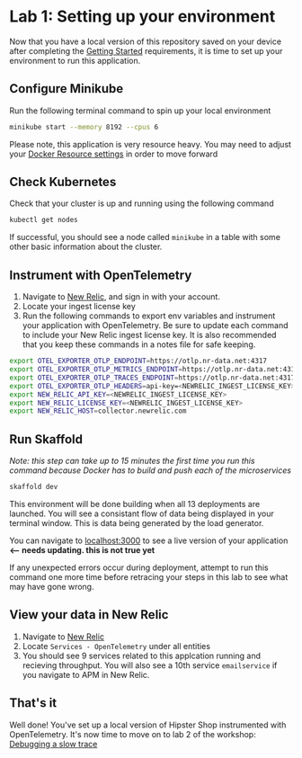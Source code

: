 # Lab 1: Setting up your environment

Now that you have a local version of this repository saved on your device after completing the [Getting Started](https://github.com/Bijesse/otel-workshop) requirements, it is time to set up your environment to run this application.

## Configure Minikube
Run the following terminal command to spin up your local environment 

```bash
minikube start --memory 8192 --cpus 6
```  
Please note, this application is very resource heavy. You may need to adjust your [Docker Resource settings](https://docs.docker.com/desktop/mac/) in order to move forward

## Check Kubernetes
Check that your cluster is up and running using the following command
```bash
kubectl get nodes
```

If successful, you should see a node called `minikube` in a table with some other basic information about the cluster.

## Instrument with OpenTelemetry
1. Navigate to [New Relic](https://one.newrelic.com), and sign in with your account.
2. Locate your ingest license key
3. Run the following commands to export env variables and instrument your application with OpenTelemetry. Be sure to update each command to include your New Relic ingest license key. It is also recommended that you keep these commands in a notes file for safe keeping.

```bash
export OTEL_EXPORTER_OTLP_ENDPOINT=https://otlp.nr-data.net:4317
export OTEL_EXPORTER_OTLP_METRICS_ENDPOINT=https://otlp.nr-data.net:4317
export OTEL_EXPORTER_OTLP_TRACES_ENDPOINT=https://otlp.nr-data.net:4317
export OTEL_EXPORTER_OTLP_HEADERS=api-key=<NEWRELIC_INGEST_LICENSE_KEY>
export NEW_RELIC_API_KEY=<NEWRELIC_INGEST_LICENSE_KEY>
export NEW_RELIC_LICENSE_KEY=<NEWRELIC_INGEST_LICENSE_KEY>
export NEW_RELIC_HOST=collector.newrelic.com
```

## Run Skaffold
*Note: this step can take up to 15 minutes the first time you run this command because Docker has to build and push each of the microservices*

```bash
skaffold dev
```
 
This environment will be done building when all 13 deployments are launched. You will see a consistant flow of data being displayed in your terminal window. This is data being generated by the load generator.

You can navigate to [localhost:3000](*) to see a live version of your application **<-- needs updating. this is not true yet**

If any unexpected errors occur during deployment, attempt to run this command one more time before retracing your steps in this lab to see what may have gone wrong.

## View your data in New Relic
1. Navigate to [New Relic](https://one.newrelic.com)
2. Locate `Services - OpenTelemetry` under all entities
3. You should see 9 services related to this applcation running and recieving throughput. You will also see a 10th service `emailservice` if you navigate to APM in New Relic.


## That's it
Well done! You've set up a local version of Hipster Shop instrumented with OpenTelemetry. It's now time to move on to lab 2 of the workshop: [Debugging a slow trace](lab_2-Debugging-a-slow-trace.md)